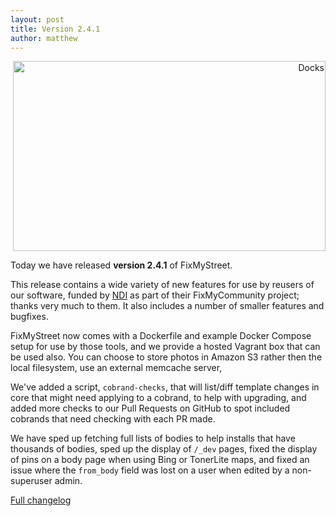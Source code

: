 ```yaml
---
layout: post
title: Version 2.4.1
author: matthew
---
```


<div class="r" align="right">
<a data-flickr-embed="true"  href="https://www.flickr.com/photos/bradhoc/6341956589/" title="Docks"><img src="https://farm7.staticflickr.com/6097/6341956589_97f39d3f3b.jpg" width="500" height="304" alt="Docks"></a><script async src="//embedr.flickr.com/assets/client-code.js" charset="utf-8"></script>
</div>

Today we have released **version 2.4.1** of FixMyStreet.

This release contains a wide variety of new features for use by reusers of our software,
funded by [NDI](https://www.ndi.org/) as part of their FixMyCommunity project; thanks
very much to them. It also includes a number of smaller features and bugfixes.

FixMyStreet now comes with a Dockerfile and example Docker Compose setup for
use by those tools, and we provide a hosted Vagrant box that can be used also.
You can choose to store photos in Amazon S3 rather then the local filesystem,
use an external memcache server,

We've added a script, `cobrand-checks`, that will list/diff template changes in core
that might need applying to a cobrand, to help with upgrading, and added more checks
to our Pull Requests on GitHub to spot included cobrands that need checking with each
PR made.

We have sped up fetching full lists of bodies to help installs that have
thousands of bodies, sped up the display of `/_dev` pages, fixed the display of
pins on a body page when using Bing or TonerLite maps, and fixed an issue where the
`from_body` field was lost on a user when edited by a non-superuser admin.

[Full changelog](https://github.com/mysociety/fixmystreet/releases/tag/v2.4.1)

